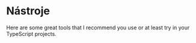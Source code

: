 # Nástroje

Here are some great tools that I recommend you use or at least try in your TypeScript projects.


